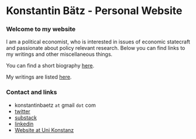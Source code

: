 # Konstantin Bätz - Personal Website

### Welcome to my website
I am a political economist, who is interested in issues of economic statecraft and passionate about policy relevant research. Below you can find links to my writings and other miscellaneous things.

You can find a short biography [here](./short_bio.md).

My writings are listed [here](./writings.md). 

### Contact and links
- konstantinbaetz `at` gmail `dot` com
- [twitter](https://twitter.com/KonstantinBaetz)
- [substack](https://infiniteregression.substack.com/)
- [linkedin](https://www.linkedin.com/in/konstantin-baetz/)
- [Website at Uni Konstanz](https://www.polver.uni-konstanz.de/gschneider/people/phd-students/konstantin-baetz/)
